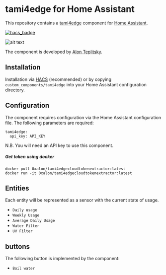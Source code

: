 # tami4edge for Home Assistant

This repository contains a [tami4edge](https://www.tami4.co.il/tami4edge-collection) component for [Home Assistant](https://www.home-assistant.io/).

[![hacs_badge](https://img.shields.io/badge/HACS-Custom-orange.svg)](https://github.com/custom-components/hacs)

![alt text](https://www.tami4.co.il/sites/default/files/2021-04/edge%2B_white_left_552x820.png)


The component is developed by [Alon Teplitsky](https://www.linkedin.com/in/alon-teplitsky/).

## Installation

Installation via [HACS](https://hacs.xyz/) (recommended) or by copying `custom_components/tami4edge` into your Home Assistant configuration directory.


## Configuration

The component requires configuration via the Home Assistant configuration file. The following parameters are required:

    tami4edge:
      api_key: API_KEY


N.B. You will need an API key to use this component. 

##### Get token using docker
```
docker pull 0xalon/tami4edgecloudtokenextractor:latest
docker run -it 0xalon/tami4edgecloudtokenextractor:latest
```

## Entities

Each entity will be represented as a sensor with the current state of usage.

- `Daily usage`
- `Weekly Usage`
- `Average Daily Usage`
- `Water Filter`
- `UV Filter`

## buttons

The following button is implemented by the component:

- `Boil water`
